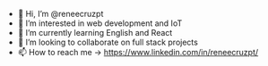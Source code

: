 - 👋 Hi, I’m @reneecruzpt
- 👀 I’m interested in web development and IoT
- 🌱 I’m currently learning English and React
- 💞️ I’m looking to collaborate on full stack projects
- 📫 How to reach me -> https://www.linkedin.com/in/reneecruzpt/

<!---
reneecruzpt/reneecruzpt is a ✨ special ✨ repository because its `README.md` (this file) appears on your GitHub profile.
You can click the Preview link to take a look at your changes.
--->
